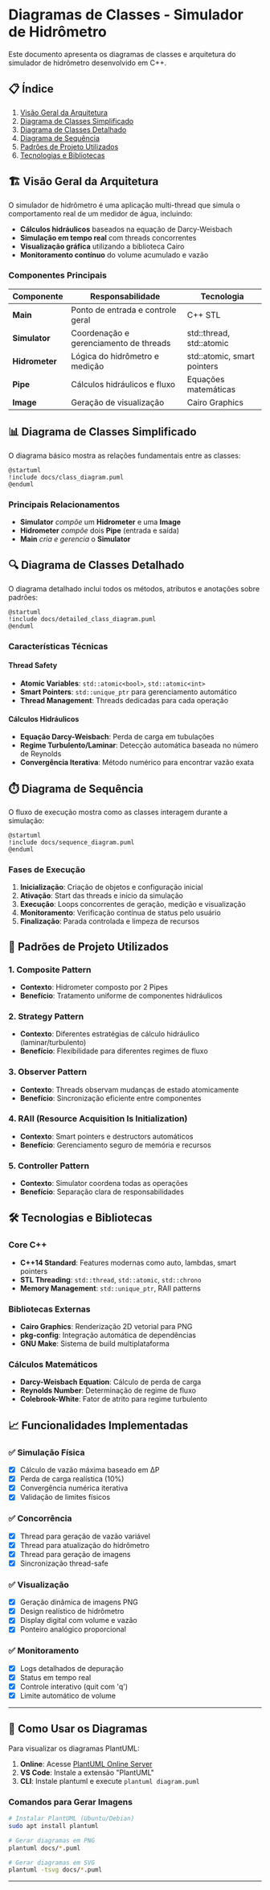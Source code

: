 # Diagramas de Classes - Simulador de Hidrômetro

Este documento apresenta os diagramas de classes e arquitetura do simulador de hidrômetro desenvolvido em C++.

## 📋 Índice

1. [Visão Geral da Arquitetura](#visão-geral-da-arquitetura)
2. [Diagrama de Classes Simplificado](#diagrama-de-classes-simplificado)
3. [Diagrama de Classes Detalhado](#diagrama-de-classes-detalhado)
4. [Diagrama de Sequência](#diagrama-de-sequência)
5. [Padrões de Projeto Utilizados](#padrões-de-projeto-utilizados)
6. [Tecnologias e Bibliotecas](#tecnologias-e-bibliotecas)

## 🏗️ Visão Geral da Arquitetura

O simulador de hidrômetro é uma aplicação multi-thread que simula o comportamento real de um medidor de água, incluindo:

- **Cálculos hidráulicos** baseados na equação de Darcy-Weisbach
- **Simulação em tempo real** com threads concorrentes
- **Visualização gráfica** utilizando a biblioteca Cairo
- **Monitoramento contínuo** do volume acumulado e vazão

### Componentes Principais

| Componente | Responsabilidade | Tecnologia |
|------------|------------------|------------|
| **Main** | Ponto de entrada e controle geral | C++ STL |
| **Simulator** | Coordenação e gerenciamento de threads | std::thread, std::atomic |
| **Hidrometer** | Lógica do hidrômetro e medição | std::atomic, smart pointers |
| **Pipe** | Cálculos hidráulicos e fluxo | Equações matemáticas |
| **Image** | Geração de visualização | Cairo Graphics |

## 📊 Diagrama de Classes Simplificado

O diagrama básico mostra as relações fundamentais entre as classes:

```plantuml
@startuml
!include docs/class_diagram.puml
@enduml
```

### Principais Relacionamentos

- **Simulator** *compõe* um **Hidrometer** e uma **Image**
- **Hidrometer** *compõe* dois **Pipe** (entrada e saída)
- **Main** *cria e gerencia* o **Simulator**

## 🔍 Diagrama de Classes Detalhado

O diagrama detalhado inclui todos os métodos, atributos e anotações sobre padrões:

```plantuml
@startuml
!include docs/detailed_class_diagram.puml
@enduml
```

### Características Técnicas

#### Thread Safety
- **Atomic Variables**: `std::atomic<bool>`, `std::atomic<int>` 
- **Smart Pointers**: `std::unique_ptr` para gerenciamento automático
- **Thread Management**: Threads dedicadas para cada operação

#### Cálculos Hidráulicos
- **Equação Darcy-Weisbach**: Perda de carga em tubulações
- **Regime Turbulento/Laminar**: Detecção automática baseada no número de Reynolds
- **Convergência Iterativa**: Método numérico para encontrar vazão exata

## ⏱️ Diagrama de Sequência

O fluxo de execução mostra como as classes interagem durante a simulação:

```plantuml
@startuml
!include docs/sequence_diagram.puml
@enduml
```

### Fases de Execução

1. **Inicialização**: Criação de objetos e configuração inicial
2. **Ativação**: Start das threads e início da simulação
3. **Execução**: Loops concorrentes de geração, medição e visualização
4. **Monitoramento**: Verificação contínua de status pelo usuário
5. **Finalização**: Parada controlada e limpeza de recursos

## 🎯 Padrões de Projeto Utilizados

### 1. **Composite Pattern**
- **Contexto**: Hidrometer composto por 2 Pipes
- **Benefício**: Tratamento uniforme de componentes hidráulicos

### 2. **Strategy Pattern** 
- **Contexto**: Diferentes estratégias de cálculo hidráulico (laminar/turbulento)
- **Benefício**: Flexibilidade para diferentes regimes de fluxo

### 3. **Observer Pattern**
- **Contexto**: Threads observam mudanças de estado atomicamente
- **Benefício**: Sincronização eficiente entre componentes

### 4. **RAII (Resource Acquisition Is Initialization)**
- **Contexto**: Smart pointers e destructors automáticos
- **Benefício**: Gerenciamento seguro de memória e recursos

### 5. **Controller Pattern**
- **Contexto**: Simulator coordena todas as operações
- **Benefício**: Separação clara de responsabilidades

## 🛠️ Tecnologias e Bibliotecas

### Core C++
- **C++14 Standard**: Features modernas como auto, lambdas, smart pointers
- **STL Threading**: `std::thread`, `std::atomic`, `std::chrono`
- **Memory Management**: `std::unique_ptr`, RAII patterns

### Bibliotecas Externas
- **Cairo Graphics**: Renderização 2D vetorial para PNG
- **pkg-config**: Integração automática de dependências
- **GNU Make**: Sistema de build multiplataforma

### Cálculos Matemáticos
- **Darcy-Weisbach Equation**: Cálculo de perda de carga
- **Reynolds Number**: Determinação de regime de fluxo
- **Colebrook-White**: Fator de atrito para regime turbulento

## 📈 Funcionalidades Implementadas

### ✅ Simulação Física
- [x] Cálculo de vazão máxima baseado em ΔP
- [x] Perda de carga realística (10%)
- [x] Convergência numérica iterativa
- [x] Validação de limites físicos

### ✅ Concorrência
- [x] Thread para geração de vazão variável
- [x] Thread para atualização do hidrômetro
- [x] Thread para geração de imagens
- [x] Sincronização thread-safe

### ✅ Visualização
- [x] Geração dinâmica de imagens PNG
- [x] Design realístico de hidrômetro
- [x] Display digital com volume e vazão
- [x] Ponteiro analógico proporcional

### ✅ Monitoramento
- [x] Logs detalhados de depuração
- [x] Status em tempo real
- [x] Controle interativo (quit com 'q')
- [x] Limite automático de volume

---

## 🚀 Como Usar os Diagramas

Para visualizar os diagramas PlantUML:

1. **Online**: Acesse [PlantUML Online Server](http://www.plantuml.com/plantuml/uml/)
2. **VS Code**: Instale a extensão "PlantUML"
3. **CLI**: Instale plantuml e execute `plantuml diagram.puml`

### Comandos para Gerar Imagens

```bash
# Instalar PlantUML (Ubuntu/Debian)
sudo apt install plantuml

# Gerar diagramas em PNG
plantuml docs/*.puml

# Gerar diagramas em SVG
plantuml -tsvg docs/*.puml
```

---
